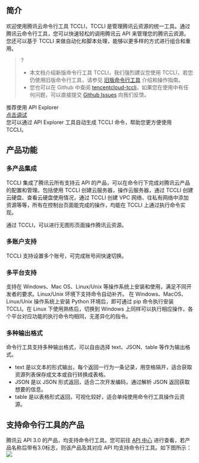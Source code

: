 
## 简介	
欢迎使用腾讯云命令行工具 TCCLI，TCCLI 是管理腾讯云资源的统一工具。通过腾讯云命令行工具，您可以快速轻松的调用腾讯云 API 来管理您的腾讯云资源。您还可以基于 TCCLI 来做自动化和脚本处理，能够以更多样的方式进行组合和重用。

>?
>- 本文档介绍新版命令行工具 TCCLI，我们强烈建议您使用 TCCLI，若您仍使用旧版命令行工具，请参见 [旧版命令行工具](https://cloud.tencent.com/document/product/440/16909) 介绍和操作指南。
>- 您也可以在 Github 中查阅 [tencentcloud-tccli](https://github.com/TencentCloud/tencentcloud-cli)，如果您在使用中有任何问题，可以直接提交 [Github Issues](https://github.com/TencentCloud/tencentcloud-cli/issues/new) 向我们反馈。

<div class="rno-api-explorer">
    <div class="rno-api-explorer-inner">
        <div class="rno-api-explorer-hd">
            <div class="rno-api-explorer-title">
                推荐使用 API Explorer
            </div>
            <a href="https://console.cloud.tencent.com/api/explorer" class="rno-api-explorer-btn" hotrep="doc.api.explorerbtn"><i class="rno-icon-explorer"></i>点击调试</a>
        </div>
        <div class="rno-api-explorer-body">
            <div class="rno-api-explorer-cont">
                您可以通过 API Explorer 工具自动生成 TCCLI 命令，帮助您更方便使用 TCCLI。
            </div>
        </div>
    </div>
</div>

## 产品功能
### 多产品集成

TCCLI 集成了腾讯云所有支持云 API 的产品，可以在命令行下完成对腾讯云产品的配置和管理。包括使用 TCCLI 创建云服务器，操作云服务器，通过 TCCLI 创建云硬盘、查看云硬盘使用情况，通过 TCCLI 创建 VPC 网络、往私有网络中添加资源等等，所有在控制台页面能完成的操作，均能在 TCCLI 上通过执行命令实现。

通过 TCCLI，可以进行无图形页面操作腾讯云资源。

### 多账户支持
TCCLI 支持设置多个账号，可完成账号间快速切换。

### 多平台支持
支持在 Windows、Mac OS、Linux/Unix 等操作系统上安装和使用，满足不同开发者的要求。Linux/Unix 环境下支持命令自动补齐。
在 Windows、MacOS、Linux/Unix 操作系统上安装 Python 环境后，即可通过 pip 命令执行安装 TCCLI。在 Linux 下使用熟练后，切换到 Windows 上同样可以执行相应操作，各个平台对应功能的执行命令均相同，无差异化的指令。

### 多种输出格式
命令行工具支持多种输出格式，可以自由选择 text、JSON、table 等作为输出格式。

- text 是以文本的形式输出，每个返回一行为一条记录，用空格隔开，适合获取资源列表保存成文本或自行转换成表格。
- JSON 是以 JSON 形式返回，适合二次开发编码，通过解析 JSON 返回获取想要的信息。
- table 是以表格形式返回，可视化较好，适合单纯使用命令行工具操作云资源。

## 支持命令行工具的产品
腾讯云 API 3.0 的产品，均支持命令行工具。您可前往 [API 中心](https://cloud.tencent.com/document/api) 进行查看，若产品名称后带有3.0标志，则该产品及其对应 API 均支持命令行工具。如下图所示：
![](https://main.qcloudimg.com/raw/5bdc37f1d29c94d352da457f6a9b4149.png)
